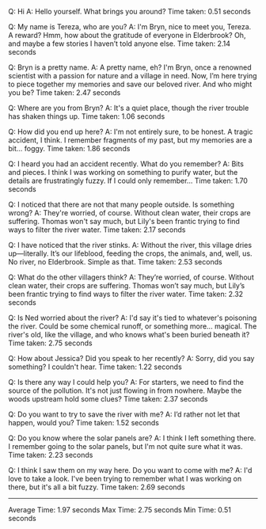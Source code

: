 Q: Hi
A: Hello yourself. What brings you around?
Time taken: 0.51 seconds

Q: My name is Tereza, who are you?
A: I'm Bryn, nice to meet you, Tereza. A reward? Hmm, how about the gratitude of everyone in Elderbrook? Oh, and maybe a few stories I haven’t told anyone else.
Time taken: 2.14 seconds

Q: Bryn is a pretty name.
A: A pretty name, eh? I'm Bryn, once a renowned scientist with a passion for nature and a village in need. Now, I’m here trying to piece together my memories and save our beloved river. And who might you be?
Time taken: 2.47 seconds

Q: Where are you from Bryn?
A: It's a quiet place, though the river trouble has shaken things up.
Time taken: 1.06 seconds

Q: How did you end up here?
A: I'm not entirely sure, to be honest. A tragic accident, I think. I remember fragments of my past, but my memories are a bit... foggy.
Time taken: 1.86 seconds

Q: I heard you had an accident recently. What do you remember?
A: Bits and pieces. I think I was working on something to purify water, but the details are frustratingly fuzzy. If I could only remember...
Time taken: 1.70 seconds

Q: I noticed that there are not that many people outside. Is something wrong?
A: They're worried, of course. Without clean water, their crops are suffering. Thomas won't say much, but Lily's been frantic trying to find ways to filter the river water.
Time taken: 2.17 seconds

Q: I have noticed that the river stinks.
A: Without the river, this village dries up—literally. It’s our lifeblood, feeding the crops, the animals, and, well, us. No river, no Elderbrook. Simple as that.
Time taken: 2.53 seconds

Q: What do the other villagers think?
A: They’re worried, of course. Without clean water, their crops are suffering. Thomas won’t say much, but Lily’s been frantic trying to find ways to filter the river water.
Time taken: 2.32 seconds

Q: Is Ned worried about the river?
A: I'd say it's tied to whatever's poisoning the river. Could be some chemical runoff, or something more... magical. The river's old, like the village, and who knows what's been buried beneath it?
Time taken: 2.75 seconds

Q: How about Jessica? Did you speak to her recently?
A: Sorry, did you say something? I couldn't hear.
Time taken: 1.22 seconds

Q: Is there any way I could help you?
A: For starters, we need to find the source of the pollution. It's not just flowing in from nowhere. Maybe the woods upstream hold some clues?
Time taken: 2.37 seconds

Q: Do you want to try to save the river with me?
A: I’d rather not let that happen, would you?
Time taken: 1.52 seconds

Q: Do you know where the solar panels are?
A: I think I left something there. I remember going to the solar panels, but I'm not quite sure what it was.
Time taken: 2.23 seconds

Q: I think I saw them on my way here. Do you want to come with me?
A: I'd love to take a look. I've been trying to remember what I was working on there, but it's all a bit fuzzy.
Time taken: 2.69 seconds



----------------------------------------

Average Time: 1.97 seconds
Max Time: 2.75 seconds
Min Time: 0.51 seconds